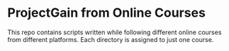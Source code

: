 # ProjectGain from Online Courses

This repo contains scripts written while following different online courses from different platforms.
Each directory is assigned to just one course.